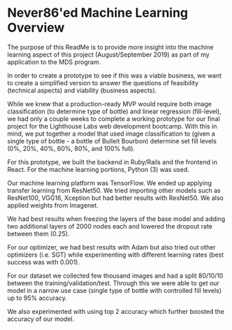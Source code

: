 # Never86'ed Machine Learning Overview

The purpose of this ReadMe is to provide more insight into the machine learning aspect of this project (August/September 2019) as part of my application to the MDS program.

In order to create a prototype to see if this was a viable business, we want to create a simplified version to answer the questions of feasibility (technical aspects) and viability (business aspects).

While we knew that a production-ready MVP would require both image classification (to determine type of bottle) and linear regression (fill-level), we had only a couple weeks to complete a working prototype for our final project for the Lighthouse Labs web development bootcamp. With this in mind, we put together a model that used image classification to (given a single type of bottle  - a bottle of Bulleit Bourbon) determine set fill levels (0%, 20%, 40%, 60%, 80%, and 100% full).

For this prototype, we built the backend in Ruby/Rails and the frontend in React. For the machine learning portions, Python (3) was used. 

Our machine learning platform was TensorFlow. 
We ended up applying transfer learning from ResNet50. We tried importing other models such as ResNet100, VGG16, Xception but had better results with ResNet50. We also applied weights from Imagenet.

We had best results when freezing the layers of the base model and adding two additional layers of 2000 nodes each and lowered the dropout rate between them (0.25).

For our optimizer, we had best results with Adam but also tried out other optimizers (i.e. SGT) while experimenting with different learning rates (best success was with 0.001).

For our dataset we collected few thousand images and had a split 80/10/10 between the training/validation/test. Through this we were able to get our model in a narrow use case (single type of bottle with controlled fill levels) up to 95% accuracy.

We also experimented with using top 2 accuracy which further boosted the accuracy of our model.



